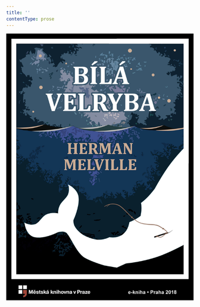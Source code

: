 ```yaml
---
title: ''
contentType: prose
---
```


![obalka_bila_velryba.jpg](./resources/obalka_bila_velryba_fmt.png)
